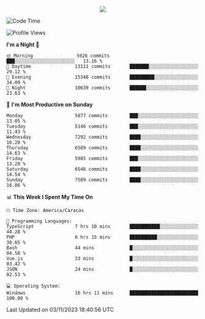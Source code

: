 <p align="center">
  <a href="http://www.github.com/thevacs">
    <img src="https://github-readme-streak-stats.herokuapp.com/?user=thevacs&stroke=ffffff&background=1c1917&ring=0891b2&fire=0891b2&currStreakNum=ffffff&currStreakLabel=0891b2&sideNums=ffffff&sideLabels=ffffff&dates=ffffff&hide_border=true" />
  </a>
</p>

<!--START_SECTION:waka-->
![Code Time](http://img.shields.io/badge/Code%20Time-1%2C835%20hrs%2036%20mins-blue)

![Profile Views](http://img.shields.io/badge/Profile%20Views-0-blue)

**I'm a Night 🦉** 

```text
🌞 Morning                5926 commits        ███░░░░░░░░░░░░░░░░░░░░░░   13.16 % 
🌆 Daytime                13111 commits       ███████░░░░░░░░░░░░░░░░░░   29.12 % 
🌃 Evening                15348 commits       █████████░░░░░░░░░░░░░░░░   34.09 % 
🌙 Night                  10639 commits       ██████░░░░░░░░░░░░░░░░░░░   23.63 % 
```
📅 **I'm Most Productive on Sunday** 

```text
Monday                   5877 commits        ███░░░░░░░░░░░░░░░░░░░░░░   13.05 % 
Tuesday                  5146 commits        ███░░░░░░░░░░░░░░░░░░░░░░   11.43 % 
Wednesday                7292 commits        ████░░░░░░░░░░░░░░░░░░░░░   16.20 % 
Thursday                 6589 commits        ████░░░░░░░░░░░░░░░░░░░░░   14.63 % 
Friday                   5985 commits        ███░░░░░░░░░░░░░░░░░░░░░░   13.29 % 
Saturday                 6546 commits        ████░░░░░░░░░░░░░░░░░░░░░   14.54 % 
Sunday                   7589 commits        ████░░░░░░░░░░░░░░░░░░░░░   16.86 % 
```


📊 **This Week I Spent My Time On** 

```text
🕑︎ Time Zone: America/Caracas

💬 Programming Languages: 
TypeScript               7 hrs 10 mins       ███████████░░░░░░░░░░░░░░   44.28 % 
PHP                      6 hrs 15 mins       ██████████░░░░░░░░░░░░░░░   38.65 % 
Bash                     44 mins             █░░░░░░░░░░░░░░░░░░░░░░░░   04.58 % 
Vue.js                   33 mins             █░░░░░░░░░░░░░░░░░░░░░░░░   03.42 % 
JSON                     24 mins             █░░░░░░░░░░░░░░░░░░░░░░░░   02.53 % 

💻 Operating System: 
Windows                  16 hrs 11 mins      █████████████████████████   100.00 % 
```


 Last Updated on 03/11/2023 18:40:56 UTC
<!--END_SECTION:waka-->
